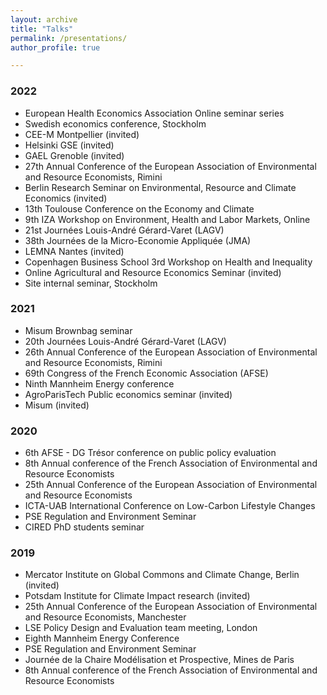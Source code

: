 ```yaml
---
layout: archive 
title: "Talks" 
permalink: /presentations/  
author_profile: true

---
```


### 2022

* European Health Economics Association Online seminar series 
* Swedish economics conference, Stockholm
* CEE-M Montpellier (invited)
* Helsinki GSE (invited)
* GAEL Grenoble (invited)
* 27th Annual Conference of the European Association of Environmental and Resource Economists, Rimini
* Berlin Research Seminar on Environmental, Resource and Climate Economics (invited)
* 13th Toulouse Conference on the Economy and Climate
* 9th IZA Workshop on Environment, Health and Labor Markets, Online
* 21st Journées Louis-André Gérard-Varet (LAGV) 
* 38th Journées de la Micro-Economie Appliquée (JMA)
* LEMNA Nantes (invited)
* Copenhagen Business School 3rd Workshop on Health and Inequality
* Online Agricultural and Resource Economics Seminar (invited)
* Site internal seminar, Stockholm

### 2021

* Misum Brownbag seminar
* 20th Journées Louis-André Gérard-Varet (LAGV) 
* 26th Annual Conference of the European Association of Environmental and Resource Economists, Rimini
* 69th Congress of the French Economic Association (AFSE)
* Ninth Mannheim Energy conference
* AgroParisTech Public economics seminar (invited)
* Misum (invited)

### 2020

* 6th AFSE - DG Trésor conference on public policy evaluation
* 8th Annual conference of the French Association of Environmental and Resource Economists
* 25th Annual Conference of the European Association of Environmental and Resource Economists
* ICTA-UAB International Conference on Low-Carbon Lifestyle Changes 
* PSE Regulation and Environment Seminar 
* CIRED PhD students seminar 

### 2019

* Mercator Institute on Global Commons and Climate Change, Berlin (invited)
* Potsdam Institute for Climate Impact research (invited)
* 25th Annual Conference of the European Association of Environmental and Resource Economists, Manchester
* LSE Policy Design and Evaluation team meeting, London
* Eighth Mannheim Energy Conference
* PSE Regulation and Environment Seminar 
* Journée de la Chaire Modélisation et Prospective, Mines de Paris
* 8th Annual conference of the French Association of Environmental and Resource Economists


